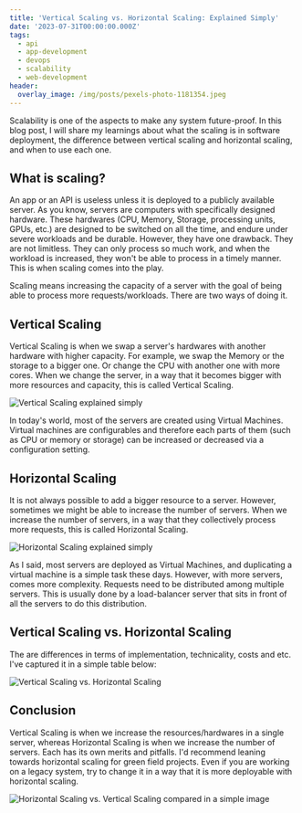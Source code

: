 ```yaml
---
title: 'Vertical Scaling vs. Horizontal Scaling: Explained Simply'
date: '2023-07-31T00:00:00.000Z'
tags:
  - api
  - app-development
  - devops
  - scalability
  - web-development
header:
  overlay_image: /img/posts/pexels-photo-1181354.jpeg
---
```


Scalability is one of the aspects to make any system future-proof. In this blog post, I will share my learnings about what the scaling is in software deployment, the difference between vertical scaling and horizontal scaling, and when to use each one.

## What is scaling?

An app or an API is useless unless it is deployed to a publicly available server. As you know, servers are computers with specifically designed hardware. These hardwares (CPU, Memory, Storage, processing units, GPUs, etc.) are designed to be switched on all the time, and endure under severe workloads and be durable. However, they have one drawback. They are not limitless. They can only process so much work, and when the workload is increased, they won't be able to process in a timely manner. This is when scaling comes into the play.

Scaling means increasing the capacity of a server with the goal of being able to process more requests/workloads. There are two ways of doing it.

## Vertical Scaling

Vertical Scaling is when we swap a server's hardwares with another hardware with higher capacity. For example, we swap the Memory or the storage to a bigger one. Or change the CPU with another one with more cores. When we change the server, in a way that it becomes bigger with more resources and capacity, this is called Vertical Scaling.

![Vertical Scaling explained simply](https://www.armannotes.com/img/vertical-scaling.png)

In today's world, most of the servers are created using Virtual Machines. Virtual machines are configurables and therefore each parts of them (such as CPU or memory or storage) can be increased or decreased via a configuration setting.

## Horizontal Scaling

It is not always possible to add a bigger resource to a server. However, sometimes we might be able to increase the number of servers. When we increase the number of servers, in a way that they collectively process more requests, this is called Horizontal Scaling.

![Horizontal Scaling explained simply](https://www.armannotes.com/img/horizontal-scaling-croped.png?w=686)

As I said, most servers are deployed as Virtual Machines, and duplicating a virtual machine is a simple task these days. However, with more servers, comes more complexity. Requests need to be distributed among multiple servers. This is usually done by a load-balancer server that sits in front of all the servers to do this distribution.

## Vertical Scaling vs. Horizontal Scaling

The are differences in terms of implementation, technicality, costs and etc. I've captured it in a simple table below:

![Vertical Scaling vs. Horizontal Scaling](https://www.armannotes.com/img/vertical%20vs%20horizontal%20scaling%20table.png)


## Conclusion

Vertical Scaling is when we increase the resources/hardwares in a single server, whereas Horizontal Scaling is when we increase the number of servers. Each has its own merits and pitfalls. I'd recommend leaning towards horizontal scaling for green field projects. Even if you are working on a legacy system, try to change it in a way that it is more deployable with horizontal scaling.

![Horizontal Scaling vs. Vertical Scaling compared in a simple image](https://www.armannotes.com/img/scaling-compared.png?w=849)
